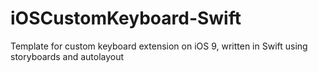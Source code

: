 # iOSCustomKeyboard-Swift
Template for custom keyboard extension on iOS 9, written in Swift using storyboards and autolayout
